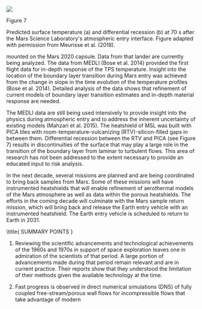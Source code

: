
![](https://cdn.mathpix.com/cropped/2024_06_05_ee8d0cddeb3fb2dc62fbg-1.jpg?height=522&width=1286&top_left_y=122&top_left_x=406)

Figure 7

Predicted surface temperature (a) and differential recession (b) at 70 s after the Mars Science Laboratory's atmospheric entry interface. Figure adapted with permission from Meurisse et al. (2018).

mounted on the Mars 2020 capsule. Data from that lander are currently being analyzed. The data from MEDLI (Bose et al. 2014) provided the first flight data for in-depth response of the TPS temperature. Insight into the location of the boundary layer transition during Mars entry was achieved from the change in slope in the time evolution of the temperature profiles (Bose et al. 2014). Detailed analysis of the data shows that refinement of current models of boundary layer transition estimates and in-depth material response are needed.

The MEDLI data are still being used intensively to provide insight into the physics during atmospheric entry and to address the inherent uncertainty of existing models (Mahzari et al. 2015). The heatshield of MSL was built with PICA tiles with room-temperature-vulcanizing (RTV)-silicon-filled gaps in between them. Differential recession between the RTV and PICA (see Figure 7) results in discontinuities of the surface that may play a large role in the transition of the boundary layer from laminar to turbulent flows. This area of research has not been addressed to the extent necessary to provide an educated input to risk analysis.

In the next decade, several missions are planned and are being coordinated to bring back samples from Mars. Some of these missions will have instrumented heatshields that will enable refinement of aerothermal models of the Mars atmosphere as well as data within the porous heatshields. The efforts in the coming decade will culminate with the Mars sample return mission, which will bring back and release the Earth entry vehicle with an instrumented heatshield. The Earth entry vehicle is scheduled to return to Earth in 2031.

\title{
SUMMARY POINTS
}

1. Reviewing the scientific advancements and technological achievements of the 1960s and 1970s in support of space exploration leaves one in admiration of the scientists of that period. A large portion of advancements made during that period remain relevant and are in current practice. Their reports show that they understood the limitation of their methods given the available technology at the time.

2. Fast progress is observed in direct numerical simulations (DNS) of fully coupled free-stream/porous wall flows for incompressible flows that take advantage of modern